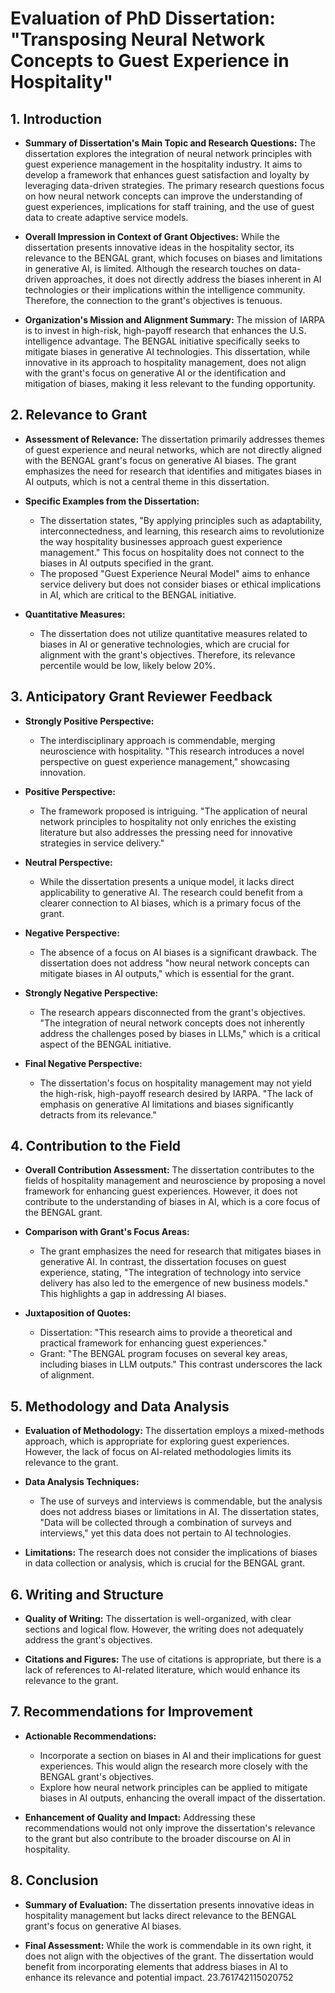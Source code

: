 # Evaluation of PhD Dissertation: "Transposing Neural Network Concepts to Guest Experience in Hospitality"

## 1. Introduction
- **Summary of Dissertation's Main Topic and Research Questions:**
  The dissertation explores the integration of neural network principles with guest experience management in the hospitality industry. It aims to develop a framework that enhances guest satisfaction and loyalty by leveraging data-driven strategies. The primary research questions focus on how neural network concepts can improve the understanding of guest experiences, implications for staff training, and the use of guest data to create adaptive service models.

- **Overall Impression in Context of Grant Objectives:**
  While the dissertation presents innovative ideas in the hospitality sector, its relevance to the BENGAL grant, which focuses on biases and limitations in generative AI, is limited. Although the research touches on data-driven approaches, it does not directly address the biases inherent in AI technologies or their implications within the intelligence community. Therefore, the connection to the grant's objectives is tenuous.

- **Organization's Mission and Alignment Summary:**
  The mission of IARPA is to invest in high-risk, high-payoff research that enhances the U.S. intelligence advantage. The BENGAL initiative specifically seeks to mitigate biases in generative AI technologies. This dissertation, while innovative in its approach to hospitality management, does not align with the grant's focus on generative AI or the identification and mitigation of biases, making it less relevant to the funding opportunity.

## 2. Relevance to Grant
- **Assessment of Relevance:**
  The dissertation primarily addresses themes of guest experience and neural networks, which are not directly aligned with the BENGAL grant's focus on generative AI biases. The grant emphasizes the need for research that identifies and mitigates biases in AI outputs, which is not a central theme in this dissertation.

- **Specific Examples from the Dissertation:**
  - The dissertation states, "By applying principles such as adaptability, interconnectedness, and learning, this research aims to revolutionize the way hospitality businesses approach guest experience management." This focus on hospitality does not connect to the biases in AI outputs specified in the grant.
  - The proposed "Guest Experience Neural Model" aims to enhance service delivery but does not consider biases or ethical implications in AI, which are critical to the BENGAL initiative.

- **Quantitative Measures:**
  - The dissertation does not utilize quantitative measures related to biases in AI or generative technologies, which are crucial for alignment with the grant's objectives. Therefore, its relevance percentile would be low, likely below 20%.

## 3. Anticipatory Grant Reviewer Feedback
- **Strongly Positive Perspective:**
  - The interdisciplinary approach is commendable, merging neuroscience with hospitality. "This research introduces a novel perspective on guest experience management," showcasing innovation.

- **Positive Perspective:**
  - The framework proposed is intriguing. "The application of neural network principles to hospitality not only enriches the existing literature but also addresses the pressing need for innovative strategies in service delivery."

- **Neutral Perspective:**
  - While the dissertation presents a unique model, it lacks direct applicability to generative AI. The research could benefit from a clearer connection to AI biases, which is a primary focus of the grant.

- **Negative Perspective:**
  - The absence of a focus on AI biases is a significant drawback. The dissertation does not address "how neural network concepts can mitigate biases in AI outputs," which is essential for the grant.

- **Strongly Negative Perspective:**
  - The research appears disconnected from the grant's objectives. "The integration of neural network concepts does not inherently address the challenges posed by biases in LLMs," which is a critical aspect of the BENGAL initiative.

- **Final Negative Perspective:**
  - The dissertation's focus on hospitality management may not yield the high-risk, high-payoff research desired by IARPA. "The lack of emphasis on generative AI limitations and biases significantly detracts from its relevance."

## 4. Contribution to the Field
- **Overall Contribution Assessment:**
  The dissertation contributes to the fields of hospitality management and neuroscience by proposing a novel framework for enhancing guest experiences. However, it does not contribute to the understanding of biases in AI, which is a core focus of the BENGAL grant.

- **Comparison with Grant's Focus Areas:**
  - The grant emphasizes the need for research that mitigates biases in generative AI. In contrast, the dissertation focuses on guest experience, stating, "The integration of technology into service delivery has also led to the emergence of new business models." This highlights a gap in addressing AI biases.

- **Juxtaposition of Quotes:**
  - Dissertation: "This research aims to provide a theoretical and practical framework for enhancing guest experiences."
  - Grant: "The BENGAL program focuses on several key areas, including biases in LLM outputs." This contrast underscores the lack of alignment.

## 5. Methodology and Data Analysis
- **Evaluation of Methodology:**
  The dissertation employs a mixed-methods approach, which is appropriate for exploring guest experiences. However, the lack of focus on AI-related methodologies limits its relevance to the grant.

- **Data Analysis Techniques:**
  - The use of surveys and interviews is commendable, but the analysis does not address biases or limitations in AI. The dissertation states, "Data will be collected through a combination of surveys and interviews," yet this data does not pertain to AI technologies.

- **Limitations:**
  The research does not consider the implications of biases in data collection or analysis, which is crucial for the BENGAL grant.

## 6. Writing and Structure
- **Quality of Writing:**
  The dissertation is well-organized, with clear sections and logical flow. However, the writing does not adequately address the grant's objectives.

- **Citations and Figures:**
  The use of citations is appropriate, but there is a lack of references to AI-related literature, which would enhance its relevance to the grant.

## 7. Recommendations for Improvement
- **Actionable Recommendations:**
  - Incorporate a section on biases in AI and their implications for guest experiences. This would align the research more closely with the BENGAL grant's objectives.
  - Explore how neural network principles can be applied to mitigate biases in AI outputs, enhancing the overall impact of the dissertation.

- **Enhancement of Quality and Impact:**
  Addressing these recommendations would not only improve the dissertation's relevance to the grant but also contribute to the broader discourse on AI in hospitality.

## 8. Conclusion
- **Summary of Evaluation:**
  The dissertation presents innovative ideas in hospitality management but lacks direct relevance to the BENGAL grant's focus on generative AI biases. 

- **Final Assessment:**
  While the work is commendable in its own right, it does not align with the objectives of the grant. The dissertation would benefit from incorporating elements that address biases in AI to enhance its relevance and potential impact. 23.761742115020752